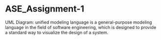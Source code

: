 # ASE_Assignment-1
UML Diagram:
unified modeling language is a general-purpose modeling language in the field of software engineering, which is designed to provide a standard way to visualize the design of a system.
